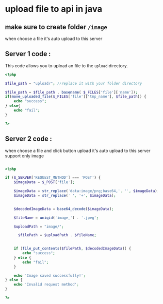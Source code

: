 
# upload file to api in java
## make sure to create folder `/image` 

when choose a file it's auto upload to this server



## Server 1 code : 

This code allows you to upload an file to the `upload` directory.

```php
<?php

$file_path = "upload/"; //replace it with your folder directory

$file_path = $file_path . basename( $_FILES['file']['name']);
if(move_uploaded_file($_FILES['file']['tmp_name'], $file_path)) {
    echo "success";
} else{
    echo "fail";
}

?>

```

## Server 2 code : 

when choose a file and click button upload it's auto upload to this server support only image


```php

<?php

if ($_SERVER['REQUEST_METHOD'] === 'POST') {
    $imageData = $_POST['file'];

    $imageData = str_replace('data:image/png;base64,', '', $imageData);
    $imageData = str_replace(' ', '+', $imageData);

   
    $decodedImageData = base64_decode($imageData);

    $fileName = uniqid('image_') . '.jpeg';

    $uploadPath = "image/";

      $filePath = $uploadPath . $fileName;

  
    if (file_put_contents($filePath, $decodedImageData)) {
        echo "success";
    } else {
        echo "fail";
    }

    echo 'Image saved successfully!';
} else {
    echo 'Invalid request method';
}

?>





